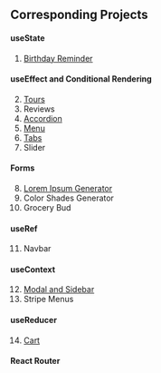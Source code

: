 ## Corresponding Projects

#### useState

1. [Birthday Reminder](http://birthday-reminder.glitch.me/)

#### useEffect and Conditional Rendering

2. [Tours](https://fleuronvilik.github.io/tours-project/)
3. Reviews
4. [Accordion](https://fleuronvilik.github.io/accordion-faq/)
5. [Menu](https://fleuronvilik.github.io/golden-menu/)
6. [Tabs](https://fleuronvilik.github.io/experience-tabs/)
7. Slider

#### Forms

8. [Lorem Ipsum Generator](https://fleuronvilik.github.io/custom-lipsum-generator/)
9. Color Shades Generator
10. Grocery Bud

#### useRef

11. Navbar

#### useContext

12. [Modal and Sidebar](https://fleuronvilik.github.io/sidebar-and-modal/)
13. Stripe Menus

#### useReducer

14. [Cart](https://capricious-wholesale-lute.glitch.me/)

#### React Router
